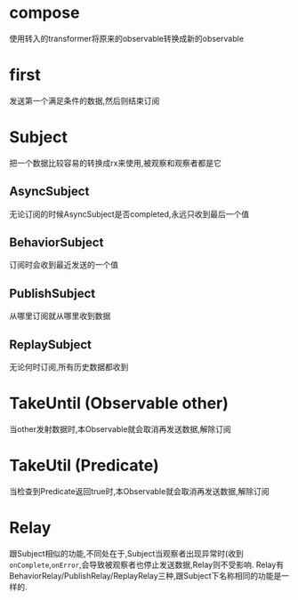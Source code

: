 # compose
使用转入的transformer将原来的observable转换成新的observable

# first
发送第一个满足条件的数据,然后则结束订阅

# Subject
把一个数据比较容易的转换成rx来使用,被观察和观察者都是它
## AsyncSubject
无论订阅的时候AsyncSubject是否completed,永远只收到最后一个值

## BehaviorSubject
订阅时会收到最近发送的一个值

## PublishSubject
从哪里订阅就从哪里收到数据

## ReplaySubject
无论何时订阅,所有历史数据都收到

# TakeUntil (Observable other)
当other发射数据时,本Observable就会取消再发送数据,解除订阅

# TakeUtil (Predicate) 
当检查到Predicate返回true时,本Observable就会取消再发送数据,解除订阅

# Relay
跟Subject相似的功能,不同处在于,Subject当观察者出现异常时(收到`onComplete`,`onError`,会导致被观察者也停止发送数据,Relay则不受影响.
Relay有BehaviorRelay/PublishRelay/ReplayRelay三种,跟Subject下名称相同的功能是一样的.


